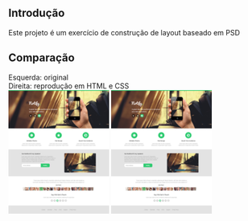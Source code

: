 ## Introdução
Este projeto é um exercício de construção de layout baseado em PSD

## Comparação
Esquerda: original  
Direita: reprodução em HTML e CSS  
<img src="https://github.com/eliseak/eh-notify/blob/master/img/notify_psd_theme.jpg" width="200"/> <img src="https://github.com/eliseak/eh-notify/blob/master/img/notify_psd_theme.jpg" width="200"/>
